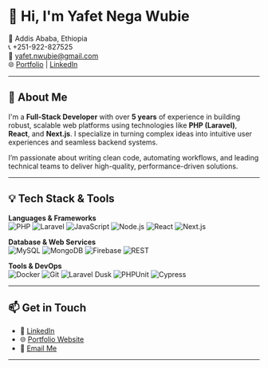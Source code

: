 # 👋 Hi, I'm Yafet Nega Wubie

📍 Addis Ababa, Ethiopia  
📞 +251-922-827525  
📧 [yafet.nwubie@gmail.com](mailto:yafet.nwubie@gmail.com)  
🌐 [Portfolio](https://yafet.fillatech.et) | [LinkedIn](https://linkedin.com/in/yafetnega)

---

## 🚀 About Me

I'm a **Full-Stack Developer** with over **5 years** of experience in building robust, scalable web platforms using technologies like **PHP (Laravel)**, **React**, and **Next.js**. I specialize in turning complex ideas into intuitive user experiences and seamless backend systems.

I’m passionate about writing clean code, automating workflows, and leading technical teams to deliver high-quality, performance-driven solutions.

---

## 💡 Tech Stack & Tools

**Languages & Frameworks**  
![PHP](https://img.shields.io/badge/PHP-777BB4?style=flat&logo=php&logoColor=white)
![Laravel](https://img.shields.io/badge/Laravel-F55247?style=flat&logo=laravel&logoColor=white)
![JavaScript](https://img.shields.io/badge/JavaScript-F7DF1E?style=flat&logo=javascript&logoColor=black)
![Node.js](https://img.shields.io/badge/Node.js-339933?style=flat&logo=node.js&logoColor=white)
![React](https://img.shields.io/badge/React-61DAFB?style=flat&logo=react&logoColor=black)
![Next.js](https://img.shields.io/badge/Next.js-000000?style=flat&logo=nextdotjs&logoColor=white)

**Database & Web Services**  
![MySQL](https://img.shields.io/badge/MySQL-4479A1?style=flat&logo=mysql&logoColor=white)
![MongoDB](https://img.shields.io/badge/MongoDB-47A248?style=flat&logo=mongodb&logoColor=white)
![Firebase](https://img.shields.io/badge/Firebase-FFCA28?style=flat&logo=firebase&logoColor=black)
![REST](https://img.shields.io/badge/REST-02569B?style=flat&logo=rest&logoColor=white)

**Tools & DevOps**  
![Docker](https://img.shields.io/badge/Docker-2496ED?style=flat&logo=docker&logoColor=white)
![Git](https://img.shields.io/badge/Git-F05032?style=flat&logo=git&logoColor=white)
![Laravel Dusk](https://img.shields.io/badge/Dusk-FF2D20?style=flat&logo=laravel&logoColor=white)
![PHPUnit](https://img.shields.io/badge/PHPUnit-6C6C6C?style=flat&logo=php&logoColor=white)
![Cypress](https://img.shields.io/badge/Cypress-17202C?style=flat&logo=cypress&logoColor=white)

---

## 📫 Get in Touch

- 💼 [LinkedIn](https://linkedin.com/in/yafetnega)
- 🌐 [Portfolio Website](https://yafet.fillatech.et)
- 📧 [Email Me](mailto:yafet.nwubie@gmail.com)

---

